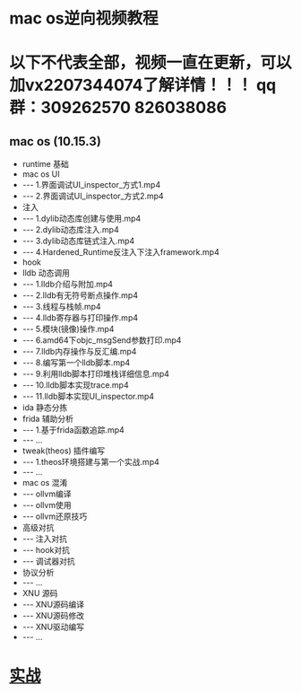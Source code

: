 # mac os逆向视频教程
# 以下不代表全部，视频一直在更新，可以加vx2207344074了解详情！！！ qq群：309262570 826038086
 ## mac os (10.15.3)
 * runtime 基础
 * mac os UI
 * --- 1.界面调试UI_inspector_方式1.mp4
 * --- 2.界面调试UI_inspector_方式2.mp4
 * 注入
 * --- 1.dylib动态库创建与使用.mp4
 * --- 2.dylib动态库注入.mp4
 * --- 3.dylib动态库链式注入.mp4
 * --- 4.Hardened_Runtime反注入下注入framework.mp4
 * hook
 * lldb 动态调用
 * --- 1.lldb介绍与附加.mp4
 * --- 2.lldb有无符号断点操作.mp4
 * --- 3.线程与栈帧.mp4
 * --- 4.lldb寄存器与打印操作.mp4
 * --- 5.模块(镜像)操作.mp4
 * --- 6.amd64下objc_msgSend参数打印.mp4 
 * --- 7.lldb内存操作与反汇编.mp4
 * --- 8.编写第一个lldb脚本.mp4
 * --- 9.利用lldb脚本打印堆栈详细信息.mp4
 * --- 10.lldb脚本实现trace.mp4
 * --- 11.lldb脚本实现UI_inspector.mp4
 * ida 静态分拣
 * frida 辅助分析
 * --- 1.基于frida函数追踪.mp4
 * --- ...
  * tweak(theos) 插件编写
 * --- 1.theos环境搭建与第一个实战.mp4
 * --- ...
 * mac os 混淆
 * --- ollvm编译
 * --- ollvm使用
 * --- ollvm还原技巧
 * 高级对抗
 * --- 注入对抗
 * --- hook对抗
 * --- 调试器对抗
 * 协议分析
 * --- ...
 * XNU 源码
 * --- XNU源码编译
 * --- XNU源码修改
 * --- XNU驱动编写
 * --- ...
 # [实战](https://github.com/haidragon/study_frida)
